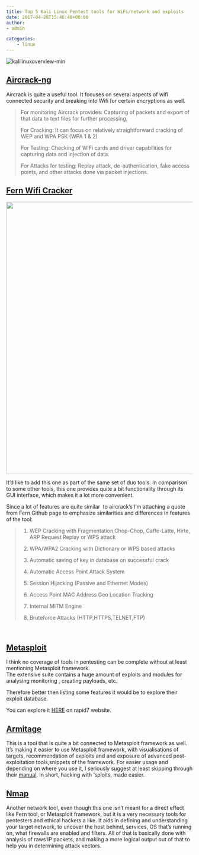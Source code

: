 ```yaml
---
title: Top 5 Kali Linux Pentest tools for WiFi/network and exploits
date: 2017-04-28T15:46:48+00:00
author:
- admin

categories:
    - linux
---
```

![kalilinuxoverview-min](posts/kalilinuxoverview-min.jpg "")
## **[Aircrack-ng](http://www.aircrack-ng.org/)**

Aircrack is quite a useful tool. It focuses on several aspects of wifi connected security and breaking into Wifi for certain encryptions as well.

> For monitoring Aircrack provides: Capturing of packets and export of that data to text files for further processing.
> 
> For Cracking: It can focus on relatively straightforward cracking of WEP and WPA PSK (WPA 1 & 2)
> 
> For Testing: Checking of WiFi cards and driver capabilities for capturing data and injection of data.
> 
> For Attacks for testing: Replay attack, de-authentication, fake access points, and other attacks done via packet injections.

## **[Fern Wifi Cracker](https://github.com/savio-code/fern-wifi-cracker)**

<img class="aligncenter wp-image-2197 " src="https://codeandunicorns.com/wp-content/uploads/2017/04/fern_wifi_cracker-min-1014x1024.jpg" alt="" width="726" height="733" srcset="https://codeandunicorns.com/wp-content/uploads/2017/04/fern_wifi_cracker-min-66x66.jpg 66w, https://codeandunicorns.com/wp-content/uploads/2017/04/fern_wifi_cracker-min-150x150.jpg 150w, https://codeandunicorns.com/wp-content/uploads/2017/04/fern_wifi_cracker-min-200x202.jpg 200w, https://codeandunicorns.com/wp-content/uploads/2017/04/fern_wifi_cracker-min-297x300.jpg 297w, https://codeandunicorns.com/wp-content/uploads/2017/04/fern_wifi_cracker-min-400x404.jpg 400w, https://codeandunicorns.com/wp-content/uploads/2017/04/fern_wifi_cracker-min-600x606.jpg 600w, https://codeandunicorns.com/wp-content/uploads/2017/04/fern_wifi_cracker-min-768x776.jpg 768w, https://codeandunicorns.com/wp-content/uploads/2017/04/fern_wifi_cracker-min-800x808.jpg 800w, https://codeandunicorns.com/wp-content/uploads/2017/04/fern_wifi_cracker-min-1014x1024.jpg 1014w, https://codeandunicorns.com/wp-content/uploads/2017/04/fern_wifi_cracker-min-1200x1212.jpg 1200w, https://codeandunicorns.com/wp-content/uploads/2017/04/fern_wifi_cracker-min.jpg 1370w" sizes="(max-width: 726px) 100vw, 726px" /> 

It&#8217;d like to add this one as part of the same set of duo tools. In comparison to some other tools, this one provides quite a bit functionality through its GUI interface, which makes it a lot more convenient.

Since a lot of features are quite similar  to aircrack&#8217;s I&#8217;m attaching a quote from Fern Github page to emphasize similarities and differences in features of the tool:

> 1. WEP Cracking with Fragmentation,Chop-Chop, Caffe-Latte, Hirte, ARP Request Replay or WPS attack
> 
> 2. WPA/WPA2 Cracking with Dictionary or WPS based attacks
> 
> 3. Automatic saving of key in database on successful crack
> 
> 4. Automatic Access Point Attack System
> 
> 5. Session Hijacking (Passive and Ethernet Modes)
> 
> 6. Access Point MAC Address Geo Location Tracking
> 
> 7. Internal MITM Engine
> 
> 8. Bruteforce Attacks (HTTP,HTTPS,TELNET,FTP)

&nbsp;

## **[Metasploit](https://www.metasploit.com/)**

I think no coverage of tools in pentesting can be complete without at least mentioning Metasploit framework.  
The extensive suite contains a huge amount of exploits and modules for analysing monitoring , creating payloads, etc.

Therefore better then listing some features it would be to explore their exploit database.

You can explore it [HERE](https://www.rapid7.com/db/modules/) on rapid7 website.

## **[Armitage](http://www.fastandeasyhacking.com/)**

This is a tool that is quite a bit connected to Metasploit framework as well. It&#8217;s making it easier to use Metasploit framework, with visualisations of targets, recommendation of exploits and and exposure of advanced post-exploitation tools,snippets of the framework. For easier usage and depending on where you use it, I seriously suggest at least skipping through their [manual](http://www.fastandeasyhacking.com/manual). In short, hacking with &#8216;sploits, made easier.

## **[Nmap](https://nmap.org/)**

Another network tool, even though this one isn&#8217;t meant for a direct effect like Fern tool, or Metasploit framework, but it is a very necessary tools for pentesters and ethical hackers a like. It aids in defining and understanding your target network, to uncover the host behind, services, OS that&#8217;s running on, what firewalls are enabled and filters. All of that is basically done with analysis of raws IP packets, and making a more logical output out of that to help you in determining attack vectors.